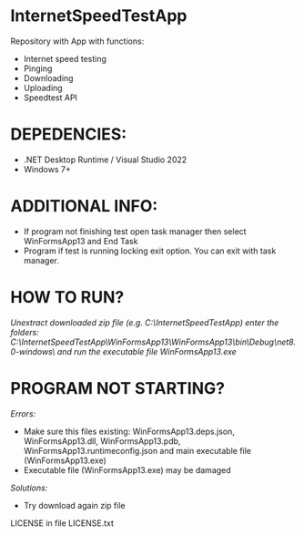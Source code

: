 # InternetSpeedTestApp
Repository with App with functions:
 - Internet speed testing
 - Pinging
 - Downloading
 - Uploading
 - Speedtest API

# DEPEDENCIES:
 - .NET Desktop Runtime / Visual Studio 2022
 - Windows 7+

# ADDITIONAL INFO:
 - If program not finishing test open task manager then select WinFormsApp13 and End Task
 - Program if test is running locking exit option. You can exit with task manager.

# HOW TO RUN?
 *Unextract downloaded zip file (e.g. C:\InternetSpeedTestApp\) enter the folders: C:\InternetSpeedTestApp\WinFormsApp13\WinFormsApp13\bin\Debug\net8.0-windows\ and run the executable file WinFormsApp13.exe*

# PROGRAM NOT STARTING?
 *Errors:*
  - Make sure this files existing: WinFormsApp13.deps.json, WinFormsApp13.dll, WinFormsApp13.pdb, WinFormsApp13.runtimeconfig.json and main executable file (WinFormsApp13.exe)
  - Executable file (WinFormsApp13.exe) may be damaged

 *Solutions:*
  - Try download again zip file




LICENSE in file LICENSE.txt
